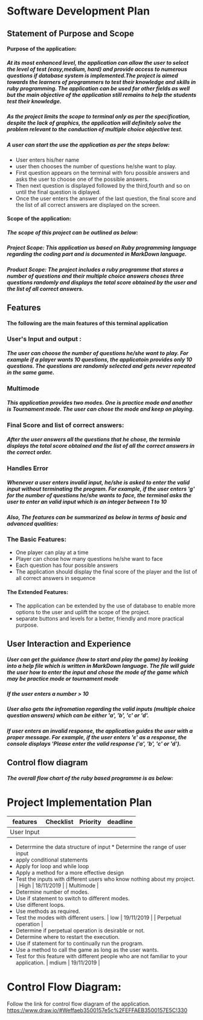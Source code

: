 # ****Software Development Plan****
## **Statement of Purpose and Scope**
#### **Purpose of the application:**
##### At its most enhanced level, the application can allow the user to select the level of test (easy,medium, hard) and provide access to numerous questions if database system is implemented.The project is aimed towards the learners of programmers to test their knowledge and skills in ruby programming. The application can be used for other fields as well but the main objective of the application still remains to help the students test their knowledge.
##### As the project limits the scope to terminal only as per the specification, despite the lack of graphics, the application will definitely solve the problem relevant to the conduction of multiple choice objective test. 

##### A user can start the use the application as per the steps below:
* User enters his/her name
* user then chooses the number of questions he/she want to play.
* First question appears on the terminal with foru possible answers and asks the user to choose one of the possible answers.
* Then next question is displayed followed by the third,fourth and so on until the final question is diplayed.
* Once the user enters the answer of the last question, the final score and the list of all correct answers are displayed on the screen.


#### Scope of the application:
#####  The scope of this project can be outlined as below:
##### Project Scope:  This application us based on Ruby programming language regarding the coding part and is documented in MarkDown language.

##### Product Scope: The project includes a ruby programme that stores a number of questions and their multiple choice answers choses three questions randomly and displays the total score obtained by the user and the list of all correct answers.

<!--  describe at a high level what the application will do
- identify the problem it will solve and explain why you are developing it
- identify the target audience 
- explain how a member of the target audience will use it -->
## **Features**
#### The following are the main features of this terminal application
<!-- ### **User Introduction :**
##### As soon as the program is run, the terminal asks the user to enter his/her name and welcomes to the game.  -->
### **User's Input and output :** 
##### The user can choose the number of questions he/she want to play. For example if a player wants 10 questions, the applicatoin provides only 10 questions. The questions are randomly selected and gets never repeated in the same game. 
### **Multimode**
##### This application provides two modes. One is practice mode and another is Tournament mode. The user can chose the mode and keep on playing.
### **Final Score and list of correct answers:**
##### After the user answers all the questions that he chose, the terminla displays the total score obtained and the list of all the correct answers in the correct order.
### **Handles Error**
##### Whenever a user enters invalid input, he/she is asked to enter the valid input without terminating the program. For example, if the user enters 'g' for the number of questions he/she wants to face, the terminal asks the user to enter an valid input which is an integer between 1 to 10
##### Also, The features can be  summarized as below in terms of basic and advanced qualities:

### **The Basic Features:**
 
* One player can play at a time
* Player can chose how many questions he/she want to face
* Each question has four possible answers
* The application should display the final score of the player and the list of all correct answers in sequence 

#### **The Extended Features:**
* The application can be extended by the use of database to enable more options to the user and uplift the scope of the project.
* separate buttons and levels for a better, friendly and more practical purpose.


## **User Interaction and Experience** 
##### User can get the guidance (how to start and play the game) by looking into a help file which is written in MarkDown language. The file will guide the user how to enter the input and chose the mode of the game which may be practice mode or tournament mode
##### If the user enters a number > 10
##### User also gets the infromation regarding the valid inputs (multiple choice question answers) which can be either 'a', 'b', 'c' or 'd'.
##### If user enters an invalid response, the application guides the user with a proper message. For example, if the user enters 'e' as a response, the console displays 'Please enter the valid response ('a', 'b', 'c' or 'd').


## **Control flow diagram**
##### The overall flow chart of the ruby based programme is as below:


# **Project Implementation Plan**

| features            | Checklist                                                                                                                                                                                                                                                                                                         | Priority | deadline   |
|---------------------|-------------------------------------------------------------------------------------------------------------------------------------------------------------------------------------------------------------------------------------------------------------------------------------------------------------------|----------|------------|
| User Input          | 
* Deterrmine the data structure of input * Determine the range of user input 
* apply conditional statements 
* Apply for loop and while loop 
* Apply a method for a more effective design 
* Test the inputs with different users who    know nothing about my project.                                             | High     | 18/11/2019 |
| Multimode           | 
* Determine number of modes. 
* Use if statement to switch to different modes. 
* Use different loops. 
* Use methods as required. 
* Test the modes with different users.                                                                                                                                            | low      | 19/11/2019 |
| Perpetual operation | 
* Determine if perpetual operation is desirable or not. 
* Determine where to restart the execution. 
* Use if statement for to continually run the program. 
* Use a method to call the game as long as the user  wants. 
* Test for this feature with different people who are    not familiar to your application. | mdium    | 19/11/2019 |

# **Control Flow Diagram:**
Follow the link for control flow diagram of the application.
https://www.draw.io/#Weffaeb3500157e5c%2FEFFAEB3500157E5C!330

